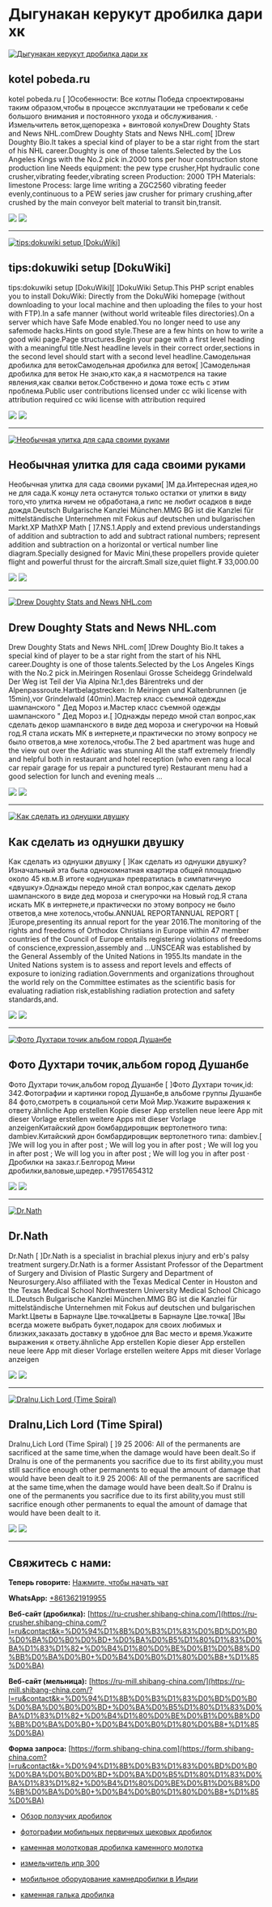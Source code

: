 # Дыгунакан керукут дробилка дари хк

<a href="https://swt.shibang-china.com/?l=ru&img&k=%D0%94%D1%8B%D0%B3%D1%83%D0%BD%D0%B0%D0%BA%D0%B0%D0%BD+%D0%BA%D0%B5%D1%80%D1%83%D0%BA%D1%83%D1%82+%D0%B4%D1%80%D0%BE%D0%B1%D0%B8%D0%BB%D0%BA%D0%B0+%D0%B4%D0%B0%D1%80%D0%B8+%D1%85%D0%BA" target="_blank">![Дыгунакан керукут дробилка дари хк](http://static.shibang-china.com/all-800x300/1217.jpg)</a>

## kotel pobeda.ru
kotel pobeda.ru [ ]Особенности: Все котлы Победа спроектированы таким образом,чтобы в процессе эксплуатации не требовали к себе большого внимания и постоянного ухода и обслуживания.&nbsp;&#0183;&#32;Измельчитель веток,щепорезка + винтовой колунDrew Doughty Stats and News NHL.comDrew Doughty Stats and News NHL.com[ ]Drew Doughty Bio.It takes a special kind of player to be a star right from the start of his NHL career.Doughty is one of those talents.Selected by the Los Angeles Kings with the No.2 pick in.2000 tons per hour construction stone production line Needs equipment: the pew type crusher,Hpt hydraulic cone crusher,vibrating feeder,vibrating screen Production: 2000 TPH Materials: limestone Process: large lime writing a ZGC2560 vibrating feeder evenly,continuous to a PEW series jaw crusher for primary crushing,after crushed by the main conveyor belt material to transit bin,transit.


<a href="https://whatsapp.shibangsoft.com/WhatsApp.php" target="_blank" title="WhatsApp">![](http://static.shibang-china.com/icon/whatsapp.png)</a> <a href="https://swt.shibang-china.com/?l=ru&icon&k=%D0%94%D1%8B%D0%B3%D1%83%D0%BD%D0%B0%D0%BA%D0%B0%D0%BD+%D0%BA%D0%B5%D1%80%D1%83%D0%BA%D1%83%D1%82+%D0%B4%D1%80%D0%BE%D0%B1%D0%B8%D0%BB%D0%BA%D0%B0+%D0%B4%D0%B0%D1%80%D0%B8+%D1%85%D0%BA" target="_blank">![](http://static.shibang-china.com/icon/chat-ru.png)</a>

---

<a href="https://swt.shibang-china.com/?l=ru&img&k=%D0%94%D1%8B%D0%B3%D1%83%D0%BD%D0%B0%D0%BA%D0%B0%D0%BD+%D0%BA%D0%B5%D1%80%D1%83%D0%BA%D1%83%D1%82+%D0%B4%D1%80%D0%BE%D0%B1%D0%B8%D0%BB%D0%BA%D0%B0+%D0%B4%D0%B0%D1%80%D0%B8+%D1%85%D0%BA" target="_blank">![tips:dokuwiki setup [DokuWiki]](http://static.shibang-china.com/all-800x300/401.jpg)</a>

## tips:dokuwiki setup [DokuWiki]
tips:dokuwiki setup [DokuWiki][ ]DokuWiki Setup.This PHP script enables you to install DokuWiki: Directly from the DokuWiki homepage (without downloading to your local machine and then uploading the files to your host with FTP).In a safe manner (without world writeable files directories).On a server which have Safe Mode enabled.You no longer need to use any safemode hacks.Hints on good style.These are a few hints on how to write a good wiki page.Page structures.Begin your page with a first level heading with a meaningful title.Nest headline levels in their correct order,sections in the second level should start with a second level headline.Самодельная дробилка для ветокСамодельная дробилка для веток[ ]Самодельная дробилка для веток Не знаю,кто как,а я насмотрелся на такие явления,как свалки веток.Собственно и дома тоже есть с этим проблема.Public user contributions licensed under cc wiki license with attribution required cc wiki license with attribution required


<a href="https://whatsapp.shibangsoft.com/WhatsApp.php" target="_blank" title="WhatsApp">![](http://static.shibang-china.com/icon/whatsapp.png)</a> <a href="https://swt.shibang-china.com/?l=ru&icon&k=%D0%94%D1%8B%D0%B3%D1%83%D0%BD%D0%B0%D0%BA%D0%B0%D0%BD+%D0%BA%D0%B5%D1%80%D1%83%D0%BA%D1%83%D1%82+%D0%B4%D1%80%D0%BE%D0%B1%D0%B8%D0%BB%D0%BA%D0%B0+%D0%B4%D0%B0%D1%80%D0%B8+%D1%85%D0%BA" target="_blank">![](http://static.shibang-china.com/icon/chat-ru.png)</a>

---

<a href="https://swt.shibang-china.com/?l=ru&img&k=%D0%94%D1%8B%D0%B3%D1%83%D0%BD%D0%B0%D0%BA%D0%B0%D0%BD+%D0%BA%D0%B5%D1%80%D1%83%D0%BA%D1%83%D1%82+%D0%B4%D1%80%D0%BE%D0%B1%D0%B8%D0%BB%D0%BA%D0%B0+%D0%B4%D0%B0%D1%80%D0%B8+%D1%85%D0%BA" target="_blank">![Необычная улитка для сада своими руками](http://static.shibang-china.com/all-800x300/1386.jpg)</a>

## Необычная улитка для сада своими руками
Необычная улитка для сада своими руками[ ]М да.Интересная идея,но не для сада.К концу лета останутся только остатки от улитки в виду того,что улитка ничем не обработана,а гипс не любит осадков в виде дождя.Deutsch Bulgarische Kanzlei M&#252;nchen.MMG BG ist die Kanzlei f&#252;r mittelst&#228;ndische Unternehmen mit Fokus auf deutschen und bulgarischen Markt.XP MathXP Math [ ]7.NS.1.Apply and extend previous understandings of addition and subtraction to add and subtract rational numbers; represent addition and subtraction on a horizontal or vertical number line diagram.Specially designed for Mavic Mini,these propellers provide quieter flight and powerful thrust for the aircraft.Small size,quiet flight.₮ 33,000.00


<a href="https://whatsapp.shibangsoft.com/WhatsApp.php" target="_blank" title="WhatsApp">![](http://static.shibang-china.com/icon/whatsapp.png)</a> <a href="https://swt.shibang-china.com/?l=ru&icon&k=%D0%94%D1%8B%D0%B3%D1%83%D0%BD%D0%B0%D0%BA%D0%B0%D0%BD+%D0%BA%D0%B5%D1%80%D1%83%D0%BA%D1%83%D1%82+%D0%B4%D1%80%D0%BE%D0%B1%D0%B8%D0%BB%D0%BA%D0%B0+%D0%B4%D0%B0%D1%80%D0%B8+%D1%85%D0%BA" target="_blank">![](http://static.shibang-china.com/icon/chat-ru.png)</a>

---

<a href="https://swt.shibang-china.com/?l=ru&img&k=%D0%94%D1%8B%D0%B3%D1%83%D0%BD%D0%B0%D0%BA%D0%B0%D0%BD+%D0%BA%D0%B5%D1%80%D1%83%D0%BA%D1%83%D1%82+%D0%B4%D1%80%D0%BE%D0%B1%D0%B8%D0%BB%D0%BA%D0%B0+%D0%B4%D0%B0%D1%80%D0%B8+%D1%85%D0%BA" target="_blank">![Drew Doughty Stats and News NHL.com](http://static.shibang-china.com/all-800x300/376.jpg)</a>

## Drew Doughty Stats and News NHL.com
Drew Doughty Stats and News NHL.com[ ]Drew Doughty Bio.It takes a special kind of player to be a star right from the start of his NHL career.Doughty is one of those talents.Selected by the Los Angeles Kings with the No.2 pick in.Meiringen Rosenlaui Grosse Scheidegg Grindelwald Der Weg ist Teil der Via Alpina Nr.1,des B&#228;rentreks und der Alpenpassroute.Hartbelagstrecken: In Meiringen und Kaltenbrunnen (je 15min),vor Grindelwald (40min).Мастер класс съемной одежды шампанского &quot; Дед Мороз и.Мастер класс съемной одежды шампанского &quot; Дед Мороз и.[ ]Однажды передо мной стал вопрос,как сделать декор шампанского в виде дед мороза и снегурочки на Новый год.Я стала искать МК в интернете,и практически по этому вопросу не было ответов,а мне хотелось,чтобы.The 2 bed apartment was huge and the view out over the Adriatic was stunning All the staff extremely friendly and helpful both in restaurant and hotel reception (who even rang a local car repair garage for us repair a punctured tyre) Restaurant menu had a good selection for lunch and evening meals …


<a href="https://whatsapp.shibangsoft.com/WhatsApp.php" target="_blank" title="WhatsApp">![](http://static.shibang-china.com/icon/whatsapp.png)</a> <a href="https://swt.shibang-china.com/?l=ru&icon&k=%D0%94%D1%8B%D0%B3%D1%83%D0%BD%D0%B0%D0%BA%D0%B0%D0%BD+%D0%BA%D0%B5%D1%80%D1%83%D0%BA%D1%83%D1%82+%D0%B4%D1%80%D0%BE%D0%B1%D0%B8%D0%BB%D0%BA%D0%B0+%D0%B4%D0%B0%D1%80%D0%B8+%D1%85%D0%BA" target="_blank">![](http://static.shibang-china.com/icon/chat-ru.png)</a>

---

<a href="https://swt.shibang-china.com/?l=ru&img&k=%D0%94%D1%8B%D0%B3%D1%83%D0%BD%D0%B0%D0%BA%D0%B0%D0%BD+%D0%BA%D0%B5%D1%80%D1%83%D0%BA%D1%83%D1%82+%D0%B4%D1%80%D0%BE%D0%B1%D0%B8%D0%BB%D0%BA%D0%B0+%D0%B4%D0%B0%D1%80%D0%B8+%D1%85%D0%BA" target="_blank">![Как сделать из однушки двушку](http://static.shibang-china.com/all-800x300/257.jpg)</a>

## Как сделать из однушки двушку
Как сделать из однушки двушку [ ]Как сделать из однушки двушку? Изначальный эта была однокомнатная квартира общей площадью около 45 кв.м.В итоге &#171;однушка&#187; превратилась в симпатичную &#171;двушку&#187;.Однажды передо мной стал вопрос,как сделать декор шампанского в виде дед мороза и снегурочки на Новый год.Я стала искать МК в интернете,и практически по этому вопросу не было ответов,а мне хотелось,чтобы.ANNUAL REPORTANNUAL REPORT [ ]Europe,presenting its annual report for the year 2016.The monitoring of the rights and freedoms of Orthodox Christians in Europe within 47 member countries of the Council of Europe entails registering violations of freedoms of conscience,expression,assembly and …UNSCEAR was established by the General Assembly of the United Nations in 1955.Its mandate in the United Nations system is to assess and report levels and effects of exposure to ionizing radiation.Governments and organizations throughout the world rely on the Committee estimates as the scientific basis for evaluating radiation risk,establishing radiation protection and safety standards,and.


<a href="https://whatsapp.shibangsoft.com/WhatsApp.php" target="_blank" title="WhatsApp">![](http://static.shibang-china.com/icon/whatsapp.png)</a> <a href="https://swt.shibang-china.com/?l=ru&icon&k=%D0%94%D1%8B%D0%B3%D1%83%D0%BD%D0%B0%D0%BA%D0%B0%D0%BD+%D0%BA%D0%B5%D1%80%D1%83%D0%BA%D1%83%D1%82+%D0%B4%D1%80%D0%BE%D0%B1%D0%B8%D0%BB%D0%BA%D0%B0+%D0%B4%D0%B0%D1%80%D0%B8+%D1%85%D0%BA" target="_blank">![](http://static.shibang-china.com/icon/chat-ru.png)</a>

---

<a href="https://swt.shibang-china.com/?l=ru&img&k=%D0%94%D1%8B%D0%B3%D1%83%D0%BD%D0%B0%D0%BA%D0%B0%D0%BD+%D0%BA%D0%B5%D1%80%D1%83%D0%BA%D1%83%D1%82+%D0%B4%D1%80%D0%BE%D0%B1%D0%B8%D0%BB%D0%BA%D0%B0+%D0%B4%D0%B0%D1%80%D0%B8+%D1%85%D0%BA" target="_blank">![Фото Духтари точик,альбом город Душанбе](http://static.shibang-china.com/all-800x300/1248.jpg)</a>

## Фото Духтари точик,альбом город Душанбе
Фото Духтари точик,альбом город Душанбе [ ]Фото Духтари точик,id: 342.Фотографии и картинки город Душанбе,в альбоме группы Душанбе 84 фото,смотреть в социальной сети Мой Мир.Укажите выражения к ответу.&#228;hnliche App erstellen Kopie dieser App erstellen neue leere App mit dieser Vorlage erstellen weitere Apps mit dieser Vorlage anzeigenКитайский дрон бомбардировщик вертолетного типа: dambiev.Китайский дрон бомбардировщик вертолетного типа: dambiev.[ ]We will log you in after post ; We will log you in after post ; We will log you in after post ; We will log you in after post ; We will log you in after post&nbsp;&#0183;&#32;Дробилки на заказ.г.Белгород Мини дробилки,валовые,шредер.+79517654312


<a href="https://whatsapp.shibangsoft.com/WhatsApp.php" target="_blank" title="WhatsApp">![](http://static.shibang-china.com/icon/whatsapp.png)</a> <a href="https://swt.shibang-china.com/?l=ru&icon&k=%D0%94%D1%8B%D0%B3%D1%83%D0%BD%D0%B0%D0%BA%D0%B0%D0%BD+%D0%BA%D0%B5%D1%80%D1%83%D0%BA%D1%83%D1%82+%D0%B4%D1%80%D0%BE%D0%B1%D0%B8%D0%BB%D0%BA%D0%B0+%D0%B4%D0%B0%D1%80%D0%B8+%D1%85%D0%BA" target="_blank">![](http://static.shibang-china.com/icon/chat-ru.png)</a>

---

<a href="https://swt.shibang-china.com/?l=ru&img&k=%D0%94%D1%8B%D0%B3%D1%83%D0%BD%D0%B0%D0%BA%D0%B0%D0%BD+%D0%BA%D0%B5%D1%80%D1%83%D0%BA%D1%83%D1%82+%D0%B4%D1%80%D0%BE%D0%B1%D0%B8%D0%BB%D0%BA%D0%B0+%D0%B4%D0%B0%D1%80%D0%B8+%D1%85%D0%BA" target="_blank">![Dr.Nath](http://static.shibang-china.com/all-800x300/107.jpg)</a>

## Dr.Nath
Dr.Nath [ ]Dr.Nath is a specialist in brachial plexus injury and erb's palsy treatment surgery.Dr.Nath is a former Assistant Professor of the Department of Surgery and Division of Plastic Surgery and Department of Neurosurgery.Also affiliated with the Texas Medical Center in Houston and the Texas Medical School Northwestern University Medical School Chicago IL.Deutsch Bulgarische Kanzlei M&#252;nchen.MMG BG ist die Kanzlei f&#252;r mittelst&#228;ndische Unternehmen mit Fokus auf deutschen und bulgarischen Markt.Цветы в Барнауле Цве.точкаЦветы в Барнауле Цве.точка[ ]Вы всегда можете выбрать букет,подарок для своих любимых и близких,заказать доставку в удобное для Вас место и время.Укажите выражения к ответу.&#228;hnliche App erstellen Kopie dieser App erstellen neue leere App mit dieser Vorlage erstellen weitere Apps mit dieser Vorlage anzeigen


<a href="https://whatsapp.shibangsoft.com/WhatsApp.php" target="_blank" title="WhatsApp">![](http://static.shibang-china.com/icon/whatsapp.png)</a> <a href="https://swt.shibang-china.com/?l=ru&icon&k=%D0%94%D1%8B%D0%B3%D1%83%D0%BD%D0%B0%D0%BA%D0%B0%D0%BD+%D0%BA%D0%B5%D1%80%D1%83%D0%BA%D1%83%D1%82+%D0%B4%D1%80%D0%BE%D0%B1%D0%B8%D0%BB%D0%BA%D0%B0+%D0%B4%D0%B0%D1%80%D0%B8+%D1%85%D0%BA" target="_blank">![](http://static.shibang-china.com/icon/chat-ru.png)</a>

---

<a href="https://swt.shibang-china.com/?l=ru&img&k=%D0%94%D1%8B%D0%B3%D1%83%D0%BD%D0%B0%D0%BA%D0%B0%D0%BD+%D0%BA%D0%B5%D1%80%D1%83%D0%BA%D1%83%D1%82+%D0%B4%D1%80%D0%BE%D0%B1%D0%B8%D0%BB%D0%BA%D0%B0+%D0%B4%D0%B0%D1%80%D0%B8+%D1%85%D0%BA" target="_blank">![Dralnu,Lich Lord (Time Spiral)](http://static.shibang-china.com/all-800x300/1334.jpg)</a>

## Dralnu,Lich Lord (Time Spiral)
Dralnu,Lich Lord (Time Spiral) [ ]9 25 2006: All of the permanents are sacrificed at the same time,when the damage would have been dealt.So if Dralnu is one of the permanents you sacrifice due to its first ability,you must still sacrifice enough other permanents to equal the amount of damage that would have been dealt to it.9 25 2006: All of the permanents are sacrificed at the same time,when the damage would have been dealt.So if Dralnu is one of the permanents you sacrifice due to its first ability,you must still sacrifice enough other permanents to equal the amount of damage that would have been dealt to it.

<a href="https://whatsapp.shibangsoft.com/WhatsApp.php" target="_blank" title="WhatsApp">![](http://static.shibang-china.com/icon/whatsapp.png)</a> <a href="https://swt.shibang-china.com/?l=ru&icon&k=%D0%94%D1%8B%D0%B3%D1%83%D0%BD%D0%B0%D0%BA%D0%B0%D0%BD+%D0%BA%D0%B5%D1%80%D1%83%D0%BA%D1%83%D1%82+%D0%B4%D1%80%D0%BE%D0%B1%D0%B8%D0%BB%D0%BA%D0%B0+%D0%B4%D0%B0%D1%80%D0%B8+%D1%85%D0%BA" target="_blank">![](http://static.shibang-china.com/icon/chat-ru.png)</a>

---
## Свяжитесь с нами:

**Теперь говорите:** [Нажмите, чтобы начать чат](https://swt.shibang-china.com?l=ru&contact&k=%D0%94%D1%8B%D0%B3%D1%83%D0%BD%D0%B0%D0%BA%D0%B0%D0%BD+%D0%BA%D0%B5%D1%80%D1%83%D0%BA%D1%83%D1%82+%D0%B4%D1%80%D0%BE%D0%B1%D0%B8%D0%BB%D0%BA%D0%B0+%D0%B4%D0%B0%D1%80%D0%B8+%D1%85%D0%BA)

**WhatsApp:**  [+8613621919955](https://whatsapp.shibangsoft.com/WhatsApp.php)

**Веб-сайт (дробилка):** [https://ru-crusher.shibang-china.com/](https://ru-crusher.shibang-china.com/?l=ru&contact&k=%D0%94%D1%8B%D0%B3%D1%83%D0%BD%D0%B0%D0%BA%D0%B0%D0%BD+%D0%BA%D0%B5%D1%80%D1%83%D0%BA%D1%83%D1%82+%D0%B4%D1%80%D0%BE%D0%B1%D0%B8%D0%BB%D0%BA%D0%B0+%D0%B4%D0%B0%D1%80%D0%B8+%D1%85%D0%BA)

**Веб-сайт (мельница):** [https://ru-mill.shibang-china.com/](https://ru-mill.shibang-china.com/?l=ru&contact&k=%D0%94%D1%8B%D0%B3%D1%83%D0%BD%D0%B0%D0%BA%D0%B0%D0%BD+%D0%BA%D0%B5%D1%80%D1%83%D0%BA%D1%83%D1%82+%D0%B4%D1%80%D0%BE%D0%B1%D0%B8%D0%BB%D0%BA%D0%B0+%D0%B4%D0%B0%D1%80%D0%B8+%D1%85%D0%BA)

**Форма запроса:** [https://form.shibang-china.com](https://form.shibang-china.com?l=ru&contact&k=%D0%94%D1%8B%D0%B3%D1%83%D0%BD%D0%B0%D0%BA%D0%B0%D0%BD+%D0%BA%D0%B5%D1%80%D1%83%D0%BA%D1%83%D1%82+%D0%B4%D1%80%D0%BE%D0%B1%D0%B8%D0%BB%D0%BA%D0%B0+%D0%B4%D0%B0%D1%80%D0%B8+%D1%85%D0%BA)

* [Обзор ползучих дробилок](../117/%D0%9E%D0%B1%D0%B7%D0%BE%D1%80%20%D0%BF%D0%BE%D0%BB%D0%B7%D1%83%D1%87%D0%B8%D1%85%20%D0%B4%D1%80%D0%BE%D0%B1%D0%B8%D0%BB%D0%BE%D0%BA.md)

* [фотографии мобильных первичных щековых дробилок](../120/%D1%84%D0%BE%D1%82%D0%BE%D0%B3%D1%80%D0%B0%D1%84%D0%B8%D0%B8%20%D0%BC%D0%BE%D0%B1%D0%B8%D0%BB%D1%8C%D0%BD%D1%8B%D1%85%20%D0%BF%D0%B5%D1%80%D0%B2%D0%B8%D1%87%D0%BD%D1%8B%D1%85%20%D1%89%D0%B5%D0%BA%D0%BE%D0%B2%D1%8B%D1%85%20%D0%B4%D1%80%D0%BE%D0%B1%D0%B8%D0%BB%D0%BE%D0%BA.md)

* [каменная молотковая дробилка каменного молотка](../119/%D0%BA%D0%B0%D0%BC%D0%B5%D0%BD%D0%BD%D0%B0%D1%8F%20%D0%BC%D0%BE%D0%BB%D0%BE%D1%82%D0%BA%D0%BE%D0%B2%D0%B0%D1%8F%20%D0%B4%D1%80%D0%BE%D0%B1%D0%B8%D0%BB%D0%BA%D0%B0%20%D0%BA%D0%B0%D0%BC%D0%B5%D0%BD%D0%BD%D0%BE%D0%B3%D0%BE%20%D0%BC%D0%BE%D0%BB%D0%BE%D1%82%D0%BA%D0%B0.md)

* [измельчитель ипр 300](../106/%D0%B8%D0%B7%D0%BC%D0%B5%D0%BB%D1%8C%D1%87%D0%B8%D1%82%D0%B5%D0%BB%D1%8C%20%D0%B8%D0%BF%D1%80%20300.md)

* [мобильное оборудование камнедробилки в Индии](../118/%D0%BC%D0%BE%D0%B1%D0%B8%D0%BB%D1%8C%D0%BD%D0%BE%D0%B5%20%D0%BE%D0%B1%D0%BE%D1%80%D1%83%D0%B4%D0%BE%D0%B2%D0%B0%D0%BD%D0%B8%D0%B5%20%D0%BA%D0%B0%D0%BC%D0%BD%D0%B5%D0%B4%D1%80%D0%BE%D0%B1%D0%B8%D0%BB%D0%BA%D0%B8%20%D0%B2%20%D0%98%D0%BD%D0%B4%D0%B8%D0%B8.md)

* [каменная галька дробилка](../120/%D0%BA%D0%B0%D0%BC%D0%B5%D0%BD%D0%BD%D0%B0%D1%8F%20%D0%B3%D0%B0%D0%BB%D1%8C%D0%BA%D0%B0%20%D0%B4%D1%80%D0%BE%D0%B1%D0%B8%D0%BB%D0%BA%D0%B0.md)